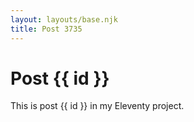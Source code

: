 ```yaml
---
layout: layouts/base.njk
title: Post 3735
---
```


# Post {{ id }}

This is post {{ id }} in my Eleventy project.
